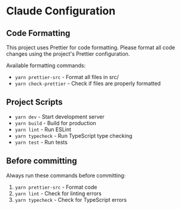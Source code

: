 # Claude Configuration

## Code Formatting
This project uses Prettier for code formatting. Please format all code changes using the project's Prettier configuration.

Available formatting commands:
- `yarn prettier-src` - Format all files in src/
- `yarn check-prettier` - Check if files are properly formatted

## Project Scripts
- `yarn dev` - Start development server
- `yarn build` - Build for production
- `yarn lint` - Run ESLint
- `yarn typecheck` - Run TypeScript type checking
- `yarn test` - Run tests

## Before committing
Always run these commands before committing:
1. `yarn prettier-src` - Format code
2. `yarn lint` - Check for linting errors
3. `yarn typecheck` - Check for TypeScript errors